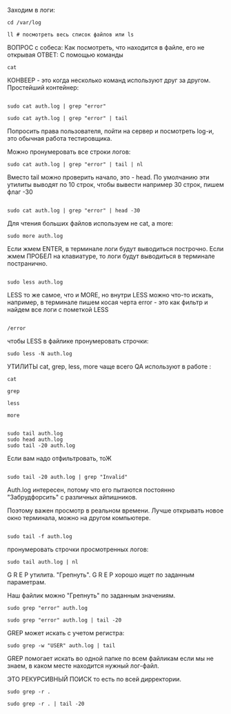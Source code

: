 Заходим в логи:
```
cd /var/log

ll # посмотреть весь список файлов или ls

```
ВОПРОС с собеса: Как посмотреть, что находится в файле,
его не открывая
ОТВЕТ: С помощью команды 
```
cat
```
КОНВЕЕР - это когда несколько команд используют друг за другом. Простейший контейнер:

```

sudo cat auth.log | grep "error"

```
```
sudo cat ayth.log | grep "error" | tail

```
Попросить права пользователя, пойти на сервер и посмотреть log-и, это обычная работа тестировщика.

Можно пронумеровать все строки логов:
```
sudo cat auth.log | grep "error" | tail | nl

```
Вместо tail можно проверить начало, это - head. По умолчанию эти утилиты выводят по 10 строк, чтобы вывести например 30 строк, 
пишем флаг -30

```

sudo cat auth.log | grep "error" | head -30

```
Для чтения больших файлов используем не cat, a more:

```
sudo more auth.log
```
Если жмем ENTER, в терминале логи будут выводиться построчно. 
Если жмем ПРОБЕЛ на клавиатуре, то логи будут выводиться в терминале постранично.

```

sudo less auth.log

```
LESS то же самое, что и MORE, но внутри LESS можно что-то искать, 
например, в терминале пишем косая черта error - это как фильтр и найдем все логи с пометкой LESS

```

/error

```
чтобы LESS в файлике пронумеровать строчки:
```
sudo less -N auth.log

```

УТИЛИТЫ  cat, grep, less, more чаще всего QA используют в работе :

```
cat
```
```
grep
```
```
less
```
```
more
```
```

sudo tail auth.log
sudo head auth.log
sudo tail -20 auth.log

```
Если вам надо отфильтровать, тоЖ

```

sudo tail -20 auth.log | grep "Invalid"

```

Auth.log интересен, потому что его пытаются постоянно "Забрудфорсить" с различных айпишников.

Поэтому важен просмотр в реальном времени. Лучше открывать новое окно терминала, можно на другом компьютере.

```

sudo tail -f auth.log

```
пронумеровать строчки просмотренных логов:

```
sudo tail auth.log | nl

```
G R E P утилита. "Грепнуть". G R E P хорошо ищет по заданным параметрам.

Наш файлик можно "Грепнуть" по заданным значениям.

```
sudo grep "error" auth.log

sudo grep "error" auth.log | tail -20

```

GREP может искать с учетом регистра:

```
sudo grep -w "USER" auth.log | tail
```

GREP помогает искать во одной папке по всем файликам если мы не знаем, в каком месте находится нужный лог-файл. 

ЭТО РЕКУРСИВНЫЙ ПОИСК то есть по всей дирректории.

```
sudo grep -r .

sudo grep -r . | tail -20

```


